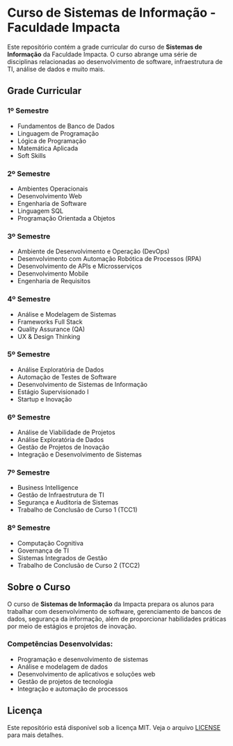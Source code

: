 # Curso de Sistemas de Informação - Faculdade Impacta

Este repositório contém a grade curricular do curso de **Sistemas de Informação** da Faculdade Impacta. O curso abrange uma série de disciplinas relacionadas ao desenvolvimento de software, infraestrutura de TI, análise de dados e muito mais.

## Grade Curricular

### 1º Semestre
- Fundamentos de Banco de Dados
- Linguagem de Programação
- Lógica de Programação
- Matemática Aplicada
- Soft Skills

### 2º Semestre
- Ambientes Operacionais
- Desenvolvimento Web
- Engenharia de Software
- Linguagem SQL
- Programação Orientada a Objetos

### 3º Semestre
- Ambiente de Desenvolvimento e Operação (DevOps)
- Desenvolvimento com Automação Robótica de Processos (RPA)
- Desenvolvimento de APIs e Microsserviços
- Desenvolvimento Mobile
- Engenharia de Requisitos

### 4º Semestre
- Análise e Modelagem de Sistemas
- Frameworks Full Stack
- Quality Assurance (QA)
- UX & Design Thinking

### 5º Semestre
- Análise Exploratória de Dados
- Automação de Testes de Software
- Desenvolvimento de Sistemas de Informação
- Estágio Supervisionado I
- Startup e Inovação

### 6º Semestre
- Análise de Viabilidade de Projetos
- Análise Exploratória de Dados
- Gestão de Projetos de Inovação
- Integração e Desenvolvimento de Sistemas

### 7º Semestre
- Business Intelligence
- Gestão de Infraestrutura de TI
- Segurança e Auditoria de Sistemas
- Trabalho de Conclusão de Curso 1 (TCC1)

### 8º Semestre
- Computação Cognitiva
- Governança de TI
- Sistemas Integrados de Gestão
- Trabalho de Conclusão de Curso 2 (TCC2)

## Sobre o Curso

O curso de **Sistemas de Informação** da Impacta prepara os alunos para trabalhar com desenvolvimento de software, gerenciamento de bancos de dados, segurança da informação, além de proporcionar habilidades práticas por meio de estágios e projetos de inovação.

### Competências Desenvolvidas:
- Programação e desenvolvimento de sistemas
- Análise e modelagem de dados
- Desenvolvimento de aplicativos e soluções web
- Gestão de projetos de tecnologia
- Integração e automação de processos

## Licença

Este repositório está disponível sob a licença MIT. Veja o arquivo [LICENSE](LICENSE) para mais detalhes.
